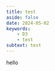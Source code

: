 ```yaml
---
title: test
aside: false
date: 2024-05-02
keywords:
    - D3
    - test
subtext: test
---
```


hello
<script setup>

</script>


<VueRandomTest />

